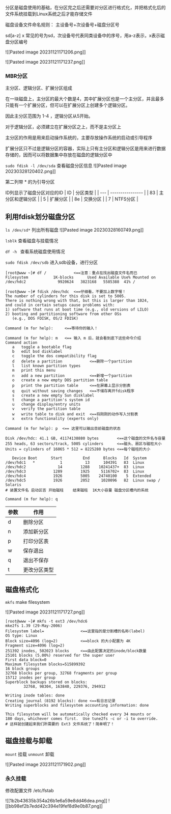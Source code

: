 分区是磁盘使用的基础，在分区完之后还需要对分区进行格式化，并把格式化后的文件系统挂载到Linux系统之后才能存储文件



磁盘设备文件命名规则：
主设备号+次设备号+磁盘分区号

sd\[a-z\] x
常见的号为sd，次设备号代表同类设备中的序号，用a-z表示，x表示磁盘分区编号

![[Pasted image 20231121171206.png]]

![[Pasted image 20231121171237.png]]

### MBR分区
主分区、逻辑分区、扩展分区组成

在一块磁盘上，主分区的最大个数是4，其中扩展分区也是一个主分区，并且最多只能有一个扩展分区，但可以在扩展分区上创建多个逻辑分区。

因此主分区范围为 1-4 ，逻辑分区从5开始。

对于逻辑分区，必须建立在扩展分区之上，而不是主分区上

主分区的作用是用来启动操作系统的，主要存放操作系统的启动或引导程序

扩展分区只不过是逻辑分区的容器，实际上只有主分区和逻辑分区是用来进行数据存储的，因而可以将数据集中存放在磁盘的逻辑分区中

`sudo fdisk -l /dev/sda` 查看磁盘分区信息
![[Pasted image 20230328120402.png]]

第二列带 * 的为引导分区

ID列显示了磁盘分区对应的ID
| ID  | 分区类型         |
| --- | ---------------- |
| 83  | 主分区和逻辑分区 |
| 5   | 扩展分区         |
| 8e  | 交换分区         |
| 7   | NTFS分区                 |



## 利用fdisk划分磁盘分区


`ls /dev/sd*` 列出所有磁盘
![[Pasted image 20230328160749.png]]

`lsblk` 查看磁盘与挂载情况

`df -h ` 查看系统磁盘使用情况

`sudo fdisk /dev/sdb` 进入sdb设备，进行分区

```
[root@www ~]# df /            <==注意：重点在找出磁盘文件名而已
Filesystem           1K-blocks      Used Available Use% Mounted on
/dev/hdc2              9920624   3823168   5585388  41% /

[root@www ~]# fdisk /dev/hdc  <==仔细看，不要加上数字喔！
The number of cylinders for this disk is set to 5005.
There is nothing wrong with that, but this is larger than 1024,
and could in certain setups cause problems with:
1) software that runs at boot time (e.g., old versions of LILO)
2) booting and partitioning software from other OSs
   (e.g., DOS FDISK, OS/2 FDISK)

Command (m for help):     <==等待你的输入！

```



```
Command (m for help): m   <== 输入 m 后，就会看到底下这些命令介绍
Command action
   a   toggle a bootable flag
   b   edit bsd disklabel
   c   toggle the dos compatibility flag
   d   delete a partition            <==删除一个partition
   l   list known partition types
   m   print this menu
   n   add a new partition           <==新增一个partition
   o   create a new empty DOS partition table
   p   print the partition table     <==在屏幕上显示分割表
   q   quit without saving changes   <==不储存离开fdisk程序
   s   create a new empty Sun disklabel
   t   change a partition's system id
   u   change display/entry units
   v   verify the partition table
   w   write table to disk and exit  <==将刚刚的动作写入分割表
   x   extra functionality (experts only)

```

```
Command (m for help): p  <== 这里可以输出目前磁盘的状态

Disk /dev/hdc: 41.1 GB, 41174138880 bytes        <==这个磁盘的文件名与容量
255 heads, 63 sectors/track, 5005 cylinders      <==磁头、扇区与磁柱大小
Units = cylinders of 16065 * 512 = 8225280 bytes <==每个磁柱的大小

   Device Boot      Start         End      Blocks   Id  System
/dev/hdc1   *           1          13      104391   83  Linux
/dev/hdc2              14        1288    10241437+  83  Linux
/dev/hdc3            1289        1925     5116702+  83  Linux
/dev/hdc4            1926        5005    24740100    5  Extended
/dev/hdc5            1926        2052     1020096   82  Linux swap / Solaris
# 装置文件名 启动区否 开始磁柱    结束磁柱  1K大小容量 磁盘分区槽内的系统

Command (m for help): q

```









| 参数 | 作用         |
| ---- | ------------ |
| d    | 删除分区     |
| n    | 添加新分区   |
| p    | 打印分区表   |
| w    | 保存退出     |
| q    | 退出不保存   |
| t    | 更改分区类型 |


## 磁盘格式化

`mkfs`  make filesystem


![[Pasted image 20231121171727.png]]

```
[root@www ~]# mkfs -t ext3 /dev/hdc6
mke2fs 1.39 (29-May-2006)
Filesystem label=                <==这里指的是分割槽的名称(label)
OS type: Linux
Block size=4096 (log=2)          <==block 的大小配置为 4K 
Fragment size=4096 (log=2)
251392 inodes, 502023 blocks     <==由此配置决定的inode/block数量
25101 blocks (5.00%) reserved for the super user
First data block=0
Maximum filesystem blocks=515899392
16 block groups
32768 blocks per group, 32768 fragments per group
15712 inodes per group
Superblock backups stored on blocks:
        32768, 98304, 163840, 229376, 294912

Writing inode tables: done
Creating journal (8192 blocks): done <==有日志记录
Writing superblocks and filesystem accounting information: done

This filesystem will be automatically checked every 34 mounts or
180 days, whichever comes first.  Use tune2fs -c or -i to override.
# 这样就创建起来我们所需要的 Ext3 文件系统了！简单明了！

```

## 磁盘挂载与卸载

`mount` 挂载 
`unmount` 卸载

![[Pasted image 20231121171902.png]]



### 永久挂载

修改配置文件 /etc/fstab


![[1b2b43635b354a26b1e6a59e8dd46dea.png]]
![[bb98ef2b7edd42c394e19fef8d9e0b87.png]]
